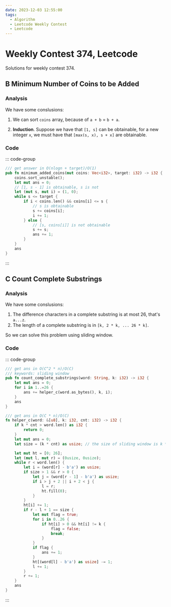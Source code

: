```yaml
---
date: 2023-12-03 12:55:00
tags:
  - Algorithm
  - Leetcode Weekly Contest
  - Leetcode
---
```


# Weekly Contest 374, Leetcode

Solutions for weekly contest 374.

## B Minimum Number of Coins to be Added

### Analysis

We have some conslusions:

1. We can sort `coins` array, because of `a + b` = `b + a`.

2. **Induction**. Suppose we have that `[1, s]` can be obtainable, for a new integer `x`, we must have that `[max(s, x), s + x]` are obtainable.

### Code

::: code-group

```rust
/// get answer in O(nlogn + target)/O(1)
pub fn minimum_added_coins(mut coins: Vec<i32>, target: i32) -> i32 {
    coins.sort_unstable();
    let mut ans = 0;
    // [1, s - 1] is obtainable, s is not
    let (mut s, mut i) = (1, 0);
    while s <= target {
        if i < coins.len() && coins[i] <= s {
            // s is obtainable
            s += coins[i];
            i += 1;
        } else {
            // [s, coins[i]] is not obtainable
            s += s;
            ans += 1;
        }
    }
    ans
}
```

:::

## C Count Complete Substrings

### Analysis

We have some conslusions:

1. The difference characters in a complete substring is at most 26, that's `a...z`.
2. The length of a complete substring is in `[k, 2 * k, ... 26 * k]`.

So we can solve this problem using sliding window.

### Code

::: code-group

```rust
/// get ans in O(C^2 * n)/O(C)
/// keywords: sliding window
pub fn count_complete_substrings(word: String, k: i32) -> i32 {
    let mut ans = 0;
    for i in 1..=26 {
        ans += helper_c(word.as_bytes(), k, i);
    }
    ans
}

/// get ans in O(C * n)/O(C)
fn helper_c(word: &[u8], k: i32, cnt: i32) -> i32 {
    if k * cnt > word.len() as i32 {
        return 0;
    }
    let mut ans = 0;
    let size = (k * cnt) as usize; // the size of sliding window is k * cnt

    let mut ht = [0; 26];
    let (mut l, mut r) = (0usize, 0usize);
    while r < word.len() {
        let i = (word[r] - b'a') as usize;
        if size > 1 && r > 0 {
            let j = (word[r - 1] - b'a') as usize;
            if i > j + 2 || i + 2 < j {
                l = r;
                ht.fill(0);
            }
        }
        ht[i] += 1;
        if r - l + 1 == size {
            let mut flag = true;
            for i in 0..26 {
                if ht[i] > 0 && ht[i] != k {
                    flag = false;
                    break;
                }
            }
            if flag {
                ans += 1;
            }
            ht[(word[l] - b'a') as usize] -= 1;
            l += 1;
        }
        r += 1;
    }
    ans
}
```

:::
